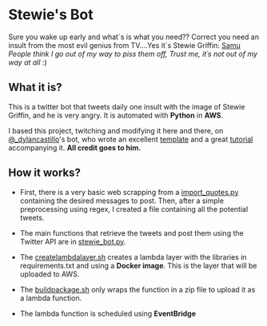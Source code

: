 # Stewie's Bot
Sure you wake up early and what´s is what you need?? Correct you need an insult from the most evil genius from TV....Yes it´s Stewie Griffin: [Samu](https://twitter.com/stewieisangry)<br>
*People think I go out of my way to piss them off, Trust me, it´s not out of my way at all* :)
## What it is?
This is a twitter bot that tweets daily one insult with the image of Stewie Griffin, and he is very angry. It is automated with **Python** in **AWS**. 

I based this project, twitching and modifying it here and there, on [@_dylancastillo](https://twitter.com/_dylancastillo)'s bot, who wrote an excellent [template](https://github.com/dylanjcastillo/twitter-bot-python-aws-lambda) and a great [tutorial](https://dylancastillo.co/how-to-make-a-twitter-bot-for-free/) accompanying it. **All credit goes to him.**

## How it works?

+ First, there is a very basic web scrapping from a [import_quotes.py]("https://parade.com/1079501/stephanieosmanski/sarcastic-quotes/") containing the desired messages to post. Then, after a simple preprocessing using regex, I created a file containing all the potential tweets. 

+ The main functions that retrieve the tweets and post them using the Twitter API are in [stewie_bot.py]().





+ The [createlambdalayer.sh](https://github.com/DavidCarricondo/murphys_bot/blob/main/createlambdalayer.sh) creates a lambda layer with the libraries in requirements.txt and using a **Docker image**. This is the layer that will be uploaded to AWS.

+ The [buildpackage.sh](https://github.com/DavidCarricondo/murphys_bot/blob/main/buildpackage.sh) only wraps the function in a zip file to upload it as a lambda function. 

+ The lambda function is scheduled using **EventBridge**

